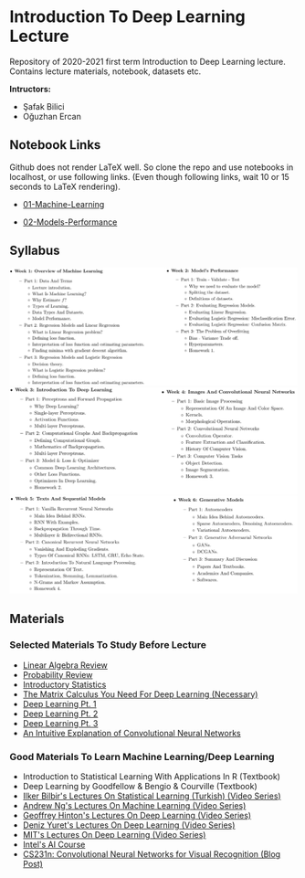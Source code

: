 # Introduction To Deep Learning Lecture

Repository of 2020-2021 first term Introduction to Deep Learning lecture. Contains lecture materials, notebook, datasets etc.

**Intructors:**
- Şafak Bilici
- Oğuzhan Ercan

## Notebook Links
Github does not render LaTeX well. So clone the repo and use notebooks in localhost, or use following links. (Even though following links, wait 10 or 15 seconds to LaTeX rendering).

- [01-Machine-Learning](https://nbviewer.jupyter.org/github/safakkbilici/Deep-Learning-Lecture-2020-2021-First-Term/blob/master/lecture%20notes/01-Machine-Learning.ipynb?flush_cache=true)

- [02-Models-Performance](https://nbviewer.jupyter.org/github/safakkbilici/Deep-Learning-Lecture-2020-2021-First-Term/blob/master/lecture%20notes/02-Models-Performance.ipynb?flush_cache=true)

## Syllabus
<img src="/syllabus/img/1.jpg" alt="drawing" width="700"/>

<img src="/syllabus/img/2.jpg" alt="drawing" width="700"/>

<img src="/syllabus/img/3.jpg" alt="drawing" width="700"/>

## Materials
### Selected Materials To Study Before Lecture
- [Linear Algebra Review](http://cs229.stanford.edu/section/cs229-linalg.pdf)
- [Probability Review](http://cs229.stanford.edu/section/cs229-prob.pdf)
- [Introductory Statistics](https://saylordotorg.github.io/text_introductory-statistics/)
- [The Matrix Calculus You Need For Deep Learning (Necessary)](https://explained.ai/matrix-calculus/index.html)
- [Deep Learning Pt. 1](https://towardsdatascience.com/introducing-deep-learning-and-neural-networks-deep-learning-for-rookies-1-bd68f9cf5883)
- [Deep Learning Pt. 2](https://towardsdatascience.com/multi-layer-neural-networks-with-sigmoid-function-deep-learning-for-rookies-2-bf464f09eb7f)
- [Deep Learning Pt. 3](https://towardsdatascience.com/the-maths-behind-back-propagation-cf6714736abf)
- [An Intuitive Explanation of Convolutional Neural Networks](https://ujjwalkarn.me/2016/08/11/intuitive-explanation-convnets/)

### Good Materials To Learn Machine Learning/Deep Learning
- Introduction to Statistical Learning With Applications In R (Textbook)
- Deep Learning by Goodfellow & Bengio & Courville (Textbook)
- [Ilker Bilbir's Lectures On Statistical Learning (Turkish) (Video Series)](https://www.youtube.com/playlist?list=PLZcbvMjrj9DVn7f1MWvqdJlTVdW2eIrFh)
- [Andrew Ng's Lectures On Machine Learning (Video Series)](https://www.youtube.com/playlist?list=PLLssT5z_DsK-h9vYZkQkYNWcItqhlRJLN)
- [Geoffrey Hinton's Lectures On Deep Learning (Video Series)](https://www.youtube.com/playlist?list=PLoRl3Ht4JOcdU872GhiYWf6jwrk_SNhz9)
- [Deniz Yuret's Lectures On Deep Learning (Video Series)](https://www.youtube.com/playlist?list=PLcpeiClQS1OnH5NLjnKHniGXyUgv0R0iO)
- [MIT's Lectures On Deep Learning (Video Series)](http://introtodeeplearning.com/)
- [Intel's AI Course](https://software.intel.com/content/www/us/en/develop/topics/ai/training/courses.html)
- [CS231n: Convolutional Neural Networks for Visual Recognition (Blog Post)](http://cs231n.stanford.edu/)
